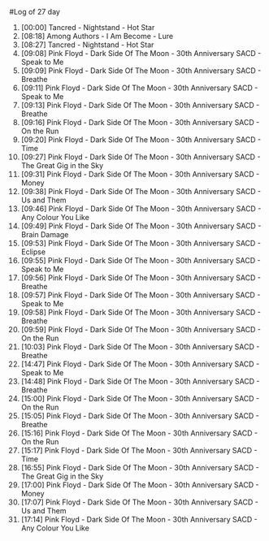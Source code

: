 #Log of 27 day

1. [00:00] Tancred - Nightstand - Hot Star
1. [08:18] Among Authors - I Am Become - Lure
1. [08:27] Tancred - Nightstand - Hot Star
1. [09:08] Pink Floyd - Dark Side Of The Moon - 30th Anniversary SACD - Speak to Me
1. [09:09] Pink Floyd - Dark Side Of The Moon - 30th Anniversary SACD - Breathe
1. [09:11] Pink Floyd - Dark Side Of The Moon - 30th Anniversary SACD - Speak to Me
1. [09:13] Pink Floyd - Dark Side Of The Moon - 30th Anniversary SACD - Breathe
1. [09:16] Pink Floyd - Dark Side Of The Moon - 30th Anniversary SACD - On the Run
1. [09:20] Pink Floyd - Dark Side Of The Moon - 30th Anniversary SACD - Time
1. [09:27] Pink Floyd - Dark Side Of The Moon - 30th Anniversary SACD - The Great Gig in the Sky
1. [09:31] Pink Floyd - Dark Side Of The Moon - 30th Anniversary SACD - Money
1. [09:38] Pink Floyd - Dark Side Of The Moon - 30th Anniversary SACD - Us and Them
1. [09:46] Pink Floyd - Dark Side Of The Moon - 30th Anniversary SACD - Any Colour You Like
1. [09:49] Pink Floyd - Dark Side Of The Moon - 30th Anniversary SACD - Brain Damage
1. [09:53] Pink Floyd - Dark Side Of The Moon - 30th Anniversary SACD - Eclipse
1. [09:55] Pink Floyd - Dark Side Of The Moon - 30th Anniversary SACD - Speak to Me
1. [09:56] Pink Floyd - Dark Side Of The Moon - 30th Anniversary SACD - Breathe
1. [09:57] Pink Floyd - Dark Side Of The Moon - 30th Anniversary SACD - Speak to Me
1. [09:58] Pink Floyd - Dark Side Of The Moon - 30th Anniversary SACD - Breathe
1. [09:59] Pink Floyd - Dark Side Of The Moon - 30th Anniversary SACD - On the Run
1. [10:03] Pink Floyd - Dark Side Of The Moon - 30th Anniversary SACD - Breathe
1. [14:47] Pink Floyd - Dark Side Of The Moon - 30th Anniversary SACD - Speak to Me
1. [14:48] Pink Floyd - Dark Side Of The Moon - 30th Anniversary SACD - Breathe
1. [15:00] Pink Floyd - Dark Side Of The Moon - 30th Anniversary SACD - On the Run
1. [15:05] Pink Floyd - Dark Side Of The Moon - 30th Anniversary SACD - Breathe
1. [15:16] Pink Floyd - Dark Side Of The Moon - 30th Anniversary SACD - On the Run
1. [15:17] Pink Floyd - Dark Side Of The Moon - 30th Anniversary SACD - Time
1. [16:55] Pink Floyd - Dark Side Of The Moon - 30th Anniversary SACD - The Great Gig in the Sky
1. [17:00] Pink Floyd - Dark Side Of The Moon - 30th Anniversary SACD - Money
1. [17:07] Pink Floyd - Dark Side Of The Moon - 30th Anniversary SACD - Us and Them
1. [17:14] Pink Floyd - Dark Side Of The Moon - 30th Anniversary SACD - Any Colour You Like
